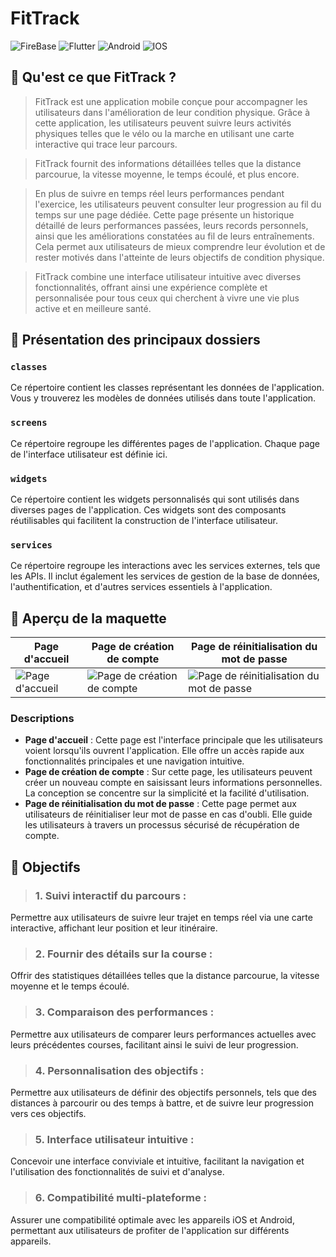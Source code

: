 # FitTrack

![FireBase](https://img.shields.io/badge/firebase-ffca28?style=for-the-badge&logo=firebase&logoColor=black)
![Flutter](https://img.shields.io/badge/Flutter-02569B?style=for-the-badge&logo=flutter&logoColor=white)
![Android](https://img.shields.io/badge/Android-3DDC84?style=for-the-badge&logo=android&logoColor=white)
![IOS](https://img.shields.io/badge/iOS-000000?style=for-the-badge&logo=ios&logoColor=white)

## 🏃 Qu'est ce que FitTrack ? 

>FitTrack est une application mobile conçue pour accompagner les utilisateurs dans l'amélioration de leur condition physique. Grâce à cette application, les utilisateurs peuvent suivre leurs activités physiques telles que le vélo ou la marche en utilisant une carte interactive qui trace leur parcours.

>FitTrack fournit des informations détaillées telles que la distance parcourue, la vitesse moyenne, le temps écoulé, et plus encore.

>En plus de suivre en temps réel leurs performances pendant l'exercice, les utilisateurs peuvent consulter leur progression au fil du temps sur une page dédiée. Cette page présente un historique détaillé de leurs performances passées, leurs records personnels, ainsi que les améliorations constatées au fil de leurs entraînements. Cela permet aux utilisateurs de mieux comprendre leur évolution et de rester motivés dans l'atteinte de leurs objectifs de condition physique.

>FitTrack combine une interface utilisateur intuitive avec diverses fonctionnalités, offrant ainsi une expérience complète et personnalisée pour tous ceux qui cherchent à vivre une vie plus active et en meilleure santé.

## 📁 Présentation des principaux dossiers

### **`classes`**
Ce répertoire contient les classes représentant les données de l'application. Vous y trouverez les modèles de données utilisés dans toute l'application.

### **`screens`**
Ce répertoire regroupe les différentes pages de l'application. Chaque page de l'interface utilisateur est définie ici.

### **`widgets`**
Ce répertoire contient les widgets personnalisés qui sont utilisés dans diverses pages de l'application. Ces widgets sont des composants réutilisables qui facilitent la construction de l'interface utilisateur.

### **`services`**
Ce répertoire regroupe les interactions avec les services externes, tels que les APIs. Il inclut également les services de gestion de la base de données, l'authentification, et d'autres services essentiels à l'application.

## 📱 Aperçu de la maquette

| Page d'accueil | Page de création de compte | Page de réinitialisation du mot de passe |
|---|---|---|
| ![Page d'accueil](https://github.com/AdrienHoyoux/myappflutter/assets/100146992/5cafed3f-316b-4e29-800e-5d92421dae4c) | ![Page de création de compte](https://github.com/AdrienHoyoux/myappflutter/assets/100146992/21b2162e-6261-470c-9a7c-2f8c12c84d43) | ![Page de réinitialisation du mot de passe](https://github.com/AdrienHoyoux/myappflutter/assets/100146992/3b5a36d3-658e-4063-ab46-63ef810cdf64) |

### Descriptions

- **Page d'accueil** : Cette page est l'interface principale que les utilisateurs voient lorsqu'ils ouvrent l'application. Elle offre un accès rapide aux fonctionnalités principales et une navigation intuitive.
- **Page de création de compte** : Sur cette page, les utilisateurs peuvent créer un nouveau compte en saisissant leurs informations personnelles. La conception se concentre sur la simplicité et la facilité d'utilisation.
- **Page de réinitialisation du mot de passe** : Cette page permet aux utilisateurs de réinitialiser leur mot de passe en cas d'oubli. Elle guide les utilisateurs à travers un processus sécurisé de récupération de compte.


## 🎯 Objectifs

> ### 1. Suivi interactif du parcours :
  Permettre aux utilisateurs de suivre leur trajet en temps réel via une carte interactive, affichant leur position et leur itinéraire.
  
> ### 2. Fournir des détails sur la course :
  Offrir des statistiques détaillées telles que la distance parcourue, la vitesse moyenne et le temps écoulé.
  
> ### 3. Comparaison des performances :
 Permettre aux utilisateurs de comparer leurs performances actuelles avec leurs précédentes courses, facilitant ainsi le suivi de leur progression.

> ### 4. Personnalisation des objectifs :
 Permettre aux utilisateurs de définir des objectifs personnels, tels que des distances à parcourir ou des temps à battre, et de suivre leur progression vers ces objectifs.

> ### 5. Interface utilisateur intuitive :
  Concevoir une interface conviviale et intuitive, facilitant la navigation et l'utilisation des fonctionnalités de suivi et d'analyse.

> ### 6. Compatibilité multi-plateforme :
 Assurer une compatibilité optimale avec les appareils iOS et Android, permettant aux utilisateurs de profiter de l'application sur différents appareils.

